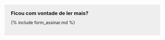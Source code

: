 <div style="background:#eee; padding:20px; margin: 10px 0">

  <h3 style='line-height:1em; margin:0 0 10px 0'> Ficou com vontade de ler mais? </h3>

  {% include form_assinar.md %}
  
</div>
